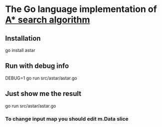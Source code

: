 # The Go language implementation of [A* search algorithm](https://en.wikipedia.org/wiki/A*_search_algorithm)

## Installation
go install astar

## Run with debug info
DEBUG=1 go run src/astar/astar.go

## Just show me the result
go run src/astar/astar.go

### To change input map you should edit m.Data slice
